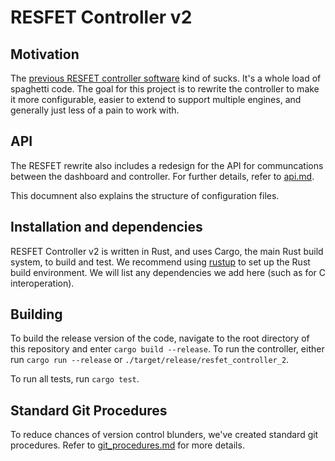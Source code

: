 # RESFET Controller v2

## Motivation

The 
[previous RESFET controller software](https://github.com/rice-eclipse/resfet) 
kind of sucks. 
It's a whole load of spaghetti code. 
The goal for this project is to rewrite the controller to make it more 
configurable, easier to extend to support multiple engines, and generally just 
less of a pain to work with.

## API

The RESFET rewrite also includes a redesign for the API for communcations 
between the dashboard and controller. 
For further details, refer to 
[api.md](https://github.com/rice-eclipse/resfet-controller-2/blob/master/api.md).

This documnent also explains the structure of configuration files.

## Installation and dependencies

RESFET Controller v2 is written in Rust, and uses Cargo, the main Rust build system, to build and test. We recommend using [rustup](https://rustup.rs) to set up the Rust build environment. We will list any dependencies we add here (such as for C interoperation).

## Building

To build the release version of the code, navigate to the root directory of this repository and enter `cargo build --release`. To run the controller, either run `cargo run --release` or `./target/release/resfet_controller_2`.

To run all tests, run `cargo test`.

## Standard Git Procedures

To reduce chances of version control blunders, we've created standard git procedures. Refer to [git_procedures.md](https://github.com/rice-eclipse/resfet-controller-2/blob/master/git_procedures.md) for more details.
